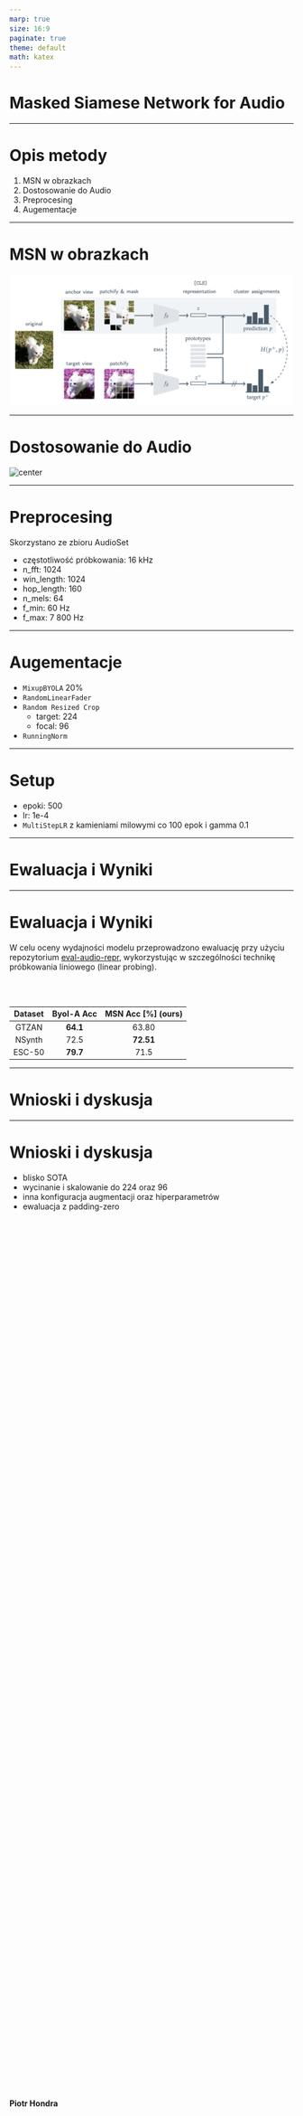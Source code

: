 ```yaml
---
marp: true
size: 16:9 
paginate: true
theme: default
math: katex
---
```

<!-- 
_class: lead invert
_paginate: skip
 -->
<style>
section {
    font-size: 20px;
}
img[alt~="center"] {
    display: block;
  margin: 0 auto;
}
.container {
  position: absolute;
  bottom: 5%;
  /* left: 50%; */
  /* transform: translateX(-50%); */

  }
</style>
<style scoped>section { font-size: 30px; }</style>

# Masked Siamese Network for Audio

<div class="container">

**Piotr Hondra**

</div>

---

# Opis metody

1. MSN w obrazkach 
2. Dostosowanie do Audio
3. Preprocesing
4. Augementacje

---
<!-- header: Opis metody | Piotr Hondra | MSN w Audio --> 
<!-- _footer:  Assran, Mahmoud, et al. "Masked siamese networks for label-efficient learning." European Conference on Computer Vision. Cham: Springer Nature Switzerland, 2022.-->

# MSN w obrazkach

![](image.png)

<!-- Masked Sieamese Networks polega na użyciu losowych augmentacji danych, aby wygenerować dwa widoki obrazu, zwane widokiem zakotwiczonym (ang. anchor view) i widokiem docelowym (ang. target view). Następnie na widok zakotwiczony zostaje nałożona losowa maska, podczas gdy widok docelowy pozostaje niezmieniony. Celem jest przypisanie reprezentacji widoku zakotwiczonego z maską do tych samych klastrów co reprezentacja widoku docelowego bez maski. Standardowa strata entropii krzyżowej jest używana jako kryterium optymalizacji. -->

---

# Dostosowanie do Audio

![center](https://production-media.paperswithcode.com/methods/Screen_Shot_2021-01-26_at_9.43.31_PM_uI4jjMq.png)

<!-- Tak jak w artykule skorzystano z pretrenowanego transformera ViT `vit_b_32` z torchvision. Dodano na początku w bloku projekcji, warstwę konwolucyjną celem przekształcenia jednokanałowego audio na trzykanałowy pseudo obraz wymagany przez ViT. -->

---

# Preprocesing

Skorzystano ze zbioru AudioSet

- częstotliwość próbkowania: 16 kHz
- n_fft: 1024
- win_length: 1024
- hop_length: 160
- n_mels: 64
- f_min: 60 Hz
- f_max: 7 800 Hz

<!-- Dane dźwiękowe zostały poddane przekształceniu w logarytmiczną skalę mel-spektrogramu przy użyciu określonych parametrów. Fragmenty dźwiękowe zostały przetworzone przy standaryzowanej częstotliwości próbkowania wynoszącej 16 000 Hz. W celu skonstruowania mel-spektrogramu przeprowadzono analizę FFT (Fast Fourier Transform) przy użyciu wartości n_fft (liczba punktów w każdym FFT) równą 1024. Wielkość okna, zastosowana do sygnału dźwiękowego, miała długość 1024 próbek (win_length), a ramki były próbkowane w odstępach 160 próbek (hop_length).

Mel-spektrogram został skonfigurowany z 64 mel-przestrzennymi binami częstotliwości (n_mels), obejmującymi zakres częstotliwości od 60 do 7 800 Hz. Zapewniło to, że spektrogram był czuły na częstotliwości istotne dla analizy dźwięku. Wybór f_min (minimalna częstotliwość) równego 60 i f_max (maksymalna częstotliwość) równego 7800 określił granice filtrów mel, podkreślając istotny z punktu widzenia percepcji zakres częstotliwości. -->

---
# Augementacje

- `MixupBYOLA` 20%
- `RandomLinearFader`
- `Random Resized Crop`
  - target: 224
  - focal: 96
- `RunningNorm`

<!-- Proces augmentacji dźwięku obejmuje sekwencję transformacji stosowanych do danych wejściowych audio w celu wzmocnienia zdolności modelu do nauki i poprawy ogólnej generalizacji. Szczegółowe zastosowane transformacje obejmują:

Transformacja `MixupBYOLA` z 20% prawdopodobieństwem zastosowania oraz włączonym logarytmicznym rozszerzeniem mixup (log_mixup_exp=True). Ta technika miesza dwa próbkowane dźwięki, tworząc nową, rozszerzoną próbkę, co przyczynia się do zdolności modelu do nauki bardziej stabilnych reprezentacji.

Dodatkowo stosowana jest transformacja `RandomLinearFader`. Wprowadza ona losowy efekt liniowego zaniku dźwięku, działając jako dynamiczna zmiana głośności w czasie.

Transformacja `Random Resized Crop` dalej zróżnicowuje dane poprzez losowe przycinanie i zmianę rozmiaru dźwięku do określonego rozmiaru (crop_size 224) oraz losowego współczynnika skali w określonym zakresie (crop_scale między 0.3 a 1.0). Antyaliasing jest wyłączony podczas tego procesu.

Na koniec, transformacja `RunningNorm` stosuje normalizację biegnącą do danych audio. Statystyki normalizacji są obliczane na podstawie określonej liczby próbek na epokę (epoch_samples 10). Normalizacja `RunningNorm` pomaga utrzymać stabilną średnią i odchylenie standardowe podczas treningu, przyczyniając się do zwiększenia stabilności modelu i zbieżności.

Ogólnie rzecz biorąc, te transformacje mają na celu stworzenie rozszerzonych wersji danych wejściowych audio, poprawiając odporność modelu i jego zdolność do generalizacji do różnorodnych sygnałów dźwiękowych, co jest zasadniczą częścią uczenia SSL. -->

---

# Setup

- epoki: 500
- lr: 1e-4
- `MultiStepLR` z kamieniami milowymi co 100 epok i gamma 0.1

<!-- Setup obejmował trening modelu przez 500 epok. Proces optymalizacji był prowadzony przy użyciu współczynnika uczenia (lr) równego 1e-4, co zapewniało pożądany  balans między szybkością zbieżności a stabilnością. W celu dalszego dostrojenia harmonogramu współczynnika uczenia, wprowadzono krokowe dostosowania (`MultiStepLR`). W szczególności, użyto kamienie milowe ustawione na epokach 100, 200, 300 i 400. Przy każdym kamieniu milowym wartość współczynnika uczenia była mnożona przez czynnik (gamma) równy 0.1. -->

---
<!-- header: Piotr Hondra | MSN w Audio -->
# Ewaluacja i Wyniki

---
# Ewaluacja i Wyniki

W celu oceny wydajności modelu przeprowadzono ewaluację przy użyciu repozytorium [eval-audio-repr](https://github.com/nttcslab/eval-audio-repr), wykorzystując w szczególności technikę próbkowania liniowego (linear probing).

<!-- Należy zauważyć, że z powodu użycia modelu Vision Transformer (ViT), konieczne było dodanie zero-padding, co potencjalnie może wpłynąć na ogólną wydajność modelu.

Poniżej przedstawione są uzyskane wyniki: -->
<br>
<br>

<center>

| Dataset | Byol-A Acc | MSN Acc [\%] (ours) |
| :-----: | :--------: | :-----------------: |
|  GTZAN  |  **64.1**  |        63.80        |
| NSynth  |    72.5    |      **72.51**      |
| ESC-50  |  **79.7**  |        71.5         |

</center>

---

# Wnioski i dyskusja

---
# Wnioski i dyskusja

- blisko SOTA
- wycinanie i skalowanie do 224 oraz 96
- inna konfiguracja  augmentacji oraz hiperparametrów
- ewaluacja z padding-zero 

<!-- Uzyskane rezultaty nie ustanawiają SOTA, jednak znajdują się blisko pożądanych wyników. Myślę, że jest wiele elementów, które można by zmienić by ostatecznie rzetelnie ocenić MSN w użyciu do Audio.

Po pierwsze użyto ViT, który nie dzielił na patche bez części wspólnej. Co więcej, obrazki spektogramy zostały przycinane i skalowane do rozmiarów 224 dla `target_view` oraz 96 dla `focal_view`. Myślę, że warto poeksperymentować z patchowaniem, bardziej oddającym istotę spektogramów np. poprzez skupieniu się na konkretnych pasmach częstotliwości.

Po drugie warto by sprawdzić szersze spektrum augmentacji oraz ich hiperparametrów.

Ostatecznie, sama ewaluacja nie była pozbawiona błędów. Aby uzyskać odpowiednie patche należało dodać padding zero, który mógł wpłynąć na ogólną jakość sieci.

Podsumowując, metoda działa zaskakująco dobrze jak na warunki, które jej towarzyszyły. Nie wątpliwie wymaga ona dalszej analizy. -->